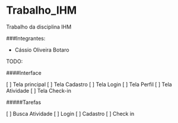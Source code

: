Trabalho_IHM
============

Trabalho da disciplina IHM

###Integrantes:

- Cássio Oliveira Botaro

TODO:

####Interface

[ ] Tela principal
[ ] Tela Cadastro
[ ] Tela Login
[ ] Tela Perfil
[ ] Tela Atividade
[ ] Tela Check-in

#####Tarefas

[ ] Busca Atividade
[ ] Login
[ ] Cadastro
[ ] Check in
